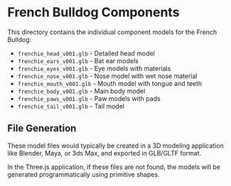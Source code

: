 # French Bulldog Components

This directory contains the individual component models for the French Bulldog:

- `frenchie_head_v001.glb` - Detailed head model
- `frenchie_ears_v001.glb` - Bat ear models
- `frenchie_eyes_v001.glb` - Eye models with materials
- `frenchie_nose_v001.glb` - Nose model with wet nose material
- `frenchie_mouth_v001.glb` - Mouth model with tongue and teeth
- `frenchie_body_v001.glb` - Main body model
- `frenchie_paws_v001.glb` - Paw models with pads
- `frenchie_tail_v001.glb` - Tail model

## File Generation

These model files would typically be created in a 3D modeling application like Blender, Maya, or 3ds Max, and exported in GLB/GLTF format.

In the Three.js application, if these files are not found, the models will be generated programmatically using primitive shapes. 